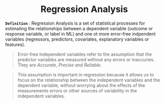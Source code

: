 # <div align = "center">Regression Analysis</div>
**`Definition`** : Regression Analysis is a set of statistical processes for estimating the relationships between a dependent variable (outcome or response variable, or label in ML) and one ot more error-free indpendent variables (regressors, predictors, covariates, explanatory variables or features).
> Error-free Independent variables refer to the assumption that the predictor variables are measured without any errors or inaccuries. They are *Accurate*, *Precise* and *Reliable*.

> This assumption is important in regression because it allows us to focus on the relationship between the independent variables and the dependent variable, without worrying about the effects of the measurements errors or other sources of variability in the independent variables.
